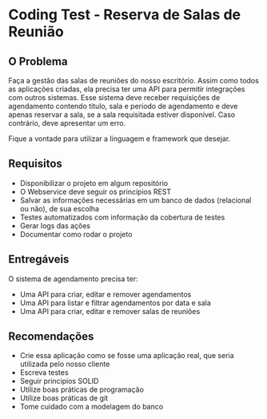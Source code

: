 # Coding Test - Reserva de Salas de Reunião

## O Problema

Faça a gestão das salas de reuniões do nosso escritório.
Assim como todos as aplicações criadas, ela precisa ter uma API para permitir integrações com outros sistemas.
Esse sistema deve receber requisições de agendamento contendo título, sala e período de agendamento 
e deve apenas reservar a sala, se a sala requisitada estiver disponível. Caso contrário, deve apresentar um erro.

Fique a vontade para utilizar a linguagem e framework que desejar.

## Requisitos

* Disponibilizar o projeto em algum repositório
* O Webservice deve seguir os princípios REST
* Salvar as informações necessárias em um banco de dados (relacional ou não), de sua escolha
* Testes automatizados com informação da cobertura de testes
* Gerar logs das ações
* Documentar como rodar o projeto

## Entregáveis

O sistema de agendamento precisa ter:

* Uma API para criar, editar e remover agendamentos
* Uma API para listar e filtrar agendamentos por data e sala
* Uma API para criar, editar e remover salas de reuniões

## Recomendações

* Crie essa aplicação como se fosse uma aplicação real, que seria utilizada pelo nosso cliente
* Escreva testes
* Seguir principios SOLID
* Utilize boas práticas de programação
* Utilize boas práticas de git
* Tome cuidado com a modelagem do banco

